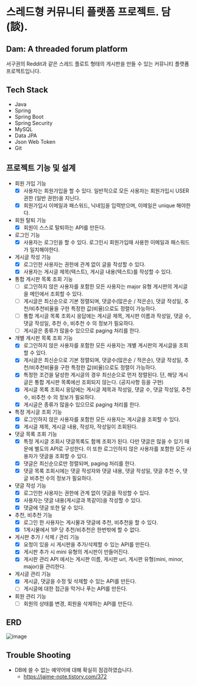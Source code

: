 # 스레드형 커뮤니티 플랫폼 프로젝트. 담(談).
Dam: A threaded forum platform
--
서구권의 Reddit과 같은 스레드 플로트 형태의 게시판을 만들 수 있는 커뮤니티 플랫폼 프로젝트입니다.

## Tech Stack
* Java
* Spring
* Spring Boot
* Spring Security
* MySQL
* Data JPA
* Json Web Token
* Git

## 프로젝트 기능 및 설계
* 회원 가입 기능
  - [x] 사용자는 회원가입을 할 수 있다. 일반적으로 모든 사용자는 회원가입시 USER 권한 (일반 권한)을 지닌다.
  - [x] 회원가입시 이메일과 패스워드, 닉네임을 입력받으며, 이메일은 unique 해야한다.

* 회원 탈퇴 기능
  - [x] 회원이 스스로 탈퇴하는 API를 만든다.

* 로그인 기능
  - [x] 사용자는 로그인을 할 수 있다. 로그인시 회원가입때 사용한 이메일과 패스워드가 일치해야한다.

* 게시글 작성 기능
  - [x] 로그인한 사용자는 권한에 관계 없이 글을 작성할 수 있다.
  - [x] 사용자는 게시글 제목(텍스트), 게시글 내용(텍스트)를 작성할 수 있다.

* 통합 게시판 목록 조회 기능
  - [ ] 로그인하지 않은 사용자를 포함한 모든 사용자는 major 유형 게시판의 게시글을 메인에서 조회할 수 있다.
  - [ ] 게시글은 최신순으로 기본 정렬되며, 댓글수(많은순 / 적은순), 댓글 작성일, 추천/비추천비율을 구한 특정한 값(비율)으로도 정렬이 가능하다.
  - [ ] 통합 게시글 목록 조회시 응답에는 게시글 제목, 게시판 이름과 작성일, 댓글 수, 댓글 작성일, 추천 수, 비추천 수 의 정보가 필요하다.
  - [ ] 게시글은 종류가 많을수 있으므로 paging 처리를 한다.

* 개별 게시판 목록 조회 기능
  - [x] 로그인하지 않은 사용자를 포함한 모든 사용자는 개별 게시판의 게시글을 조회할 수 있다.
  - [x] 게시글은 최신순으로 기본 정렬되며, 댓글수(많은순 / 적은순), 댓글 작성일, 추천/비추천비율을 구한 특정한 값(비율)으로도 정렬이 가능하다.
  - [x] 특정한 조건을 달성한 게시글의 경우 최신순으로 먼저 정렬된다. 단, 해당 게시글은 통합 게시판 목록에선 조회되지 않는다. (공지사항 등을 구현)
  - [x] 게시글 목록 조회시 응답에는 게시글 제목과 작성일, 댓글 수, 댓글 작성일, 추천 수, 비추천 수 의 정보가 필요하다.
  - [x] 게시글은 종류가 많을수 있으므로 paging 처리를 한다.

* 특정 게시글 조회 기능
  - [x] 로그인하지 않은 사용자를 포함한 모든 사용자는 게시글을 조회할 수 있다.
  - [x] 게시글 제목, 게시글 내용, 작성자, 작성일이 조회된다.

* 댓글 목록 조회 기능
  - [x] 특정 게시글 조회시 댓글목록도 함께 조회가 된다. 다만 댓글은 많을 수 있기 때문에 별도의 API로 구성한다. 이 또한 로그인하지 않은 사용자를 포함한 모든 사용자가 댓글을 조회할 수 있다.
  - [x] 댓글은 최신순으로만 정렬되며, paging 처리를 한다.
  - [x] 댓글 목록 조회시에는 댓글 작성자와 댓글 내용, 댓글 작성일, 댓글 추천 수, 댓글 비추천 수의 정보가 필요하다.

* 댓글 작성 기능
  - [x] 로그인한 사용자는 권한에 관계 없이 댓글을 작성할 수 있다.
  - [x] 사용자는 댓글 내용(게시글과 똑같이)을 작성할 수 있다.
  - [x] 댓글에 댓글 또한 달 수 있다.

* 추천, 비추천 기능
  - [x] 로그인 한 사용자는 게시물과 댓글에 추천, 비추천을 할 수 있다.
  - [x] 1게시물에서 1IP 당 추천/비추천은 한번밖에 할 수 없다.

* 게시판 추가 / 삭제 / 관리 기능
  - [x] 요청이 있을 시 게시판을 추가/삭제할 수 있는 API를 만든다.
  - [x] 게시판 추가 시 mini 유형의 게시판이 만들어진다.
  - [x] 게시판 관리 API 에서는 게시판 이름, 게시판 url, 게시판 유형(mini, minor, major)을 관리한다.

* 게시글 관리 기능
  - [x] 게시글, 댓글을 수정 및 삭제할 수 있는 API를 만든다.
  - [ ] 게시글에 대한 접근을 막거나 푸는 API를 만든다.

* 회원 관리 기능
  - [ ] 회원의 상태를 변경, 회원을 삭제하는 API를 만든다.

## ERD
![image](https://github.com/peppone-choi/dam/assets/4508765/d351c607-90e6-4265-af12-64b020a86a74)


## Trouble Shooting

* DB에 쓸 수 없는 예약어에 대해 확실히 점검하였습니다.
  - https://jaime-note.tistory.com/372